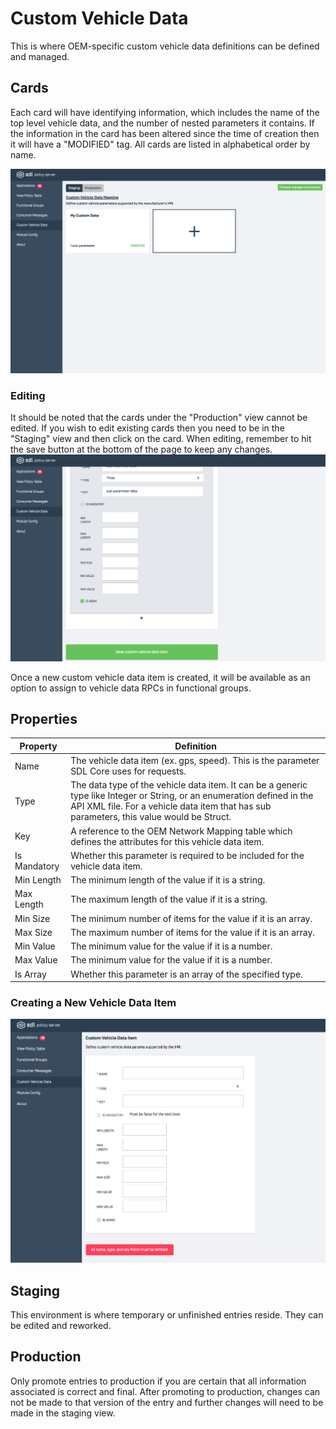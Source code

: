 # Custom Vehicle Data
This is where OEM-specific custom vehicle data definitions can be defined and managed. 

## Cards
Each card will have identifying information, which includes the name of the top level vehicle data, and the number of nested parameters it contains. If the information in the card has been altered since the time of creation then it will have a "MODIFIED" tag. All cards are listed in alphabetical order by name.

![Custom-Vehicle-Data-List](./assets/Custom-Vehicle-Data-List.png)

### Editing
It should be noted that the cards under the "Production" view cannot be edited. If you wish to edit existing cards then you need to be in the "Staging" view and then click on the card. When editing, remember to hit the save button at the bottom of the page to keep any changes.
![Custom-Vehicle-Data-Save-Button](./assets/Custom-Vehicle-Data-Save-Button.png) 

Once a new custom vehicle data item is created, it will be available as an option to assign to vehicle data RPCs in functional groups.

## Properties
| Property | Definition |
|----------|---------|
| Name | The vehicle data item (ex. gps, speed). This is the parameter SDL Core uses for requests. |
| Type | The data type of the vehicle data item. It can be a generic type like Integer or String, or an enumeration defined in the API XML file. For a vehicle data item that has sub parameters, this value would be Struct. |
| Key | A reference to the OEM Network Mapping table which defines the attributes for this vehicle data item. |
| Is Mandatory | Whether this parameter is required to be included for the vehicle data item. |
| Min Length | The minimum length of the value if it is a string. |
| Max Length | The maximum length of the value if it is a string. |
| Min Size | The minimum number of items for the value if it is an array. |
| Max Size | The maximum number of items for the value if it is an array. |
| Min Value | The minimum value for the value if it is a number. |
| Max Value | The minimum value for the value if it is a number. |
| Is Array | Whether this parameter is an array of the specified type. |

### Creating a New Vehicle Data Item

![Custom-Vehicle-Data-Details](./assets/Custom-Vehicle-Data-Details.png)

## Staging 
This environment is where temporary or unfinished entries reside. They can be edited and reworked.

## Production
Only promote entries to production if you are certain that all information associated is correct and final. After promoting to production, changes can not be made to that version of the entry and further changes will need to be made in the staging view.